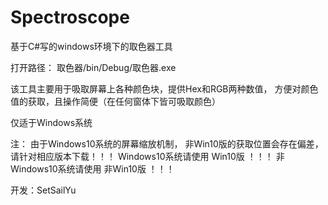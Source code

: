 # Spectroscope
基于C#写的windows环境下的取色器工具

打开路径：
              取色器/bin/Debug/取色器.exe

该工具主要用于吸取屏幕上各种颜色块，提供Hex和RGB两种数值，
方便对颜色值的获取，且操作简便（在任何窗体下皆可吸取颜色）

仅适于Windows系统

注： 
       由于Windows10系统的屏幕缩放机制，
       非Win10版的获取位置会存在偏差，
       请针对相应版本下载！！！
       Windows10系统请使用 Win10版 ！！！
       非Windows10系统请使用 非Win10版 ！！！



开发：SetSailYu
